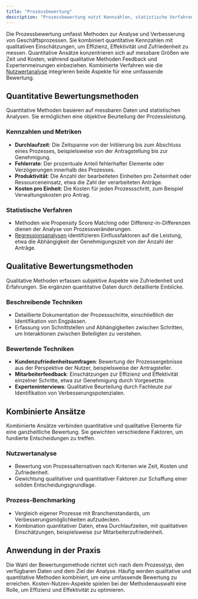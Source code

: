 ```yaml
---
title: "Prozessbewertung"
description: "Prozessbewertung nutzt Kennzahlen, statistische Verfahren und Feedback zur Analyse von Effizienz. Quantitative Methoden messen Durchlaufzeiten, qualitative erfassen Zufriedenheit. Kombinierte Ansätze wie Nutzwertanalyse ermöglichen ganzheitliche Bewertung."
---
```


Die Prozessbewertung umfasst Methoden zur Analyse und Verbesserung von Geschäftsprozessen. Sie kombiniert quantitative Kennzahlen mit qualitativen Einschätzungen, um Effizienz, Effektivität und Zufriedenheit zu messen. Quantitative Ansätze konzentrieren sich auf messbare Größen wie Zeit und Kosten, während qualitative Methoden Feedback und Expertenmeinungen einbeziehen. Kombinierte Verfahren wie die [Nutzwertanalyse](/open-fidup/lerninhalte/nutzwertanalyse) integrieren beide Aspekte für eine umfassende Bewertung.

## Quantitative Bewertungsmethoden

Quantitative Methoden basieren auf messbaren Daten und statistischen Analysen. Sie ermöglichen eine objektive Beurteilung der Prozessleistung.

### Kennzahlen und Metriken

- **Durchlaufzeit**: Die Zeitspanne von der Initiierung bis zum Abschluss eines Prozesses, beispielsweise von der Antragstellung bis zur Genehmigung.
- **Fehlerrate**: Der prozentuale Anteil fehlerhafter Elemente oder Verzögerungen innerhalb des Prozesses.
- **Produktivität**: Die Anzahl der bearbeiteten Einheiten pro Zeiteinheit oder Ressourceneinsatz, etwa die Zahl der verarbeiteten Anträge.
- **Kosten pro Einheit**: Die Kosten für jeden Prozessschritt, zum Beispiel Verwaltungskosten pro Antrag.

### Statistische Verfahren

- Methoden wie Propensity Score Matching oder Differenz-in-Differenzen dienen der Analyse von Prozessveränderungen.
- [Regressionsanalysen](/open-fidup/lerninhalte/regression) identifizieren Einflussfaktoren auf die Leistung, etwa die Abhängigkeit der Genehmigungszeit von der Anzahl der Anträge.

## Qualitative Bewertungsmethoden

Qualitative Methoden erfassen subjektive Aspekte wie Zufriedenheit und Erfahrungen. Sie ergänzen quantitative Daten durch detaillierte Einblicke.

### Beschreibende Techniken

- Detaillierte Dokumentation der Prozessschritte, einschließlich der Identifikation von Engpässen.
- Erfassung von Schnittstellen und Abhängigkeiten zwischen Schritten, um Interaktionen zwischen Beteiligten zu verstehen.

### Bewertende Techniken

- **Kundenzufriedenheitsumfragen**: Bewertung der Prozessergebnisse aus der Perspektive der Nutzer, beispielsweise der Antragsteller.
- **Mitarbeiterfeedback**: Einschätzungen zur Effizienz und Effektivität einzelner Schritte, etwa zur Genehmigung durch Vorgesetzte.
- **Experteninterviews**: Qualitative Beurteilung durch Fachleute zur Identifikation von Verbesserungspotenzialen.

## Kombinierte Ansätze

Kombinierte Ansätze verbinden quantitative und qualitative Elemente für eine ganzheitliche Bewertung. Sie gewichten verschiedene Faktoren, um fundierte Entscheidungen zu treffen.

### Nutzwertanalyse

- Bewertung von Prozessalternativen nach Kriterien wie Zeit, Kosten und Zufriedenheit.
- Gewichtung qualitativer und quantitativer Faktoren zur Schaffung einer soliden Entscheidungsgrundlage.

### Prozess-Benchmarking

- Vergleich eigener Prozesse mit Branchenstandards, um Verbesserungsmöglichkeiten aufzudecken.
- Kombination quantitativer Daten, etwa Durchlaufzeiten, mit qualitativen Einschätzungen, beispielsweise zur Mitarbeiterzufriedenheit.

## Anwendung in der Praxis

Die Wahl der Bewertungsmethode richtet sich nach dem Prozesstyp, den verfügbaren Daten und dem Ziel der Analyse. Häufig werden qualitative und quantitative Methoden kombiniert, um eine umfassende Bewertung zu erreichen. Kosten-Nutzen-Aspekte spielen bei der Methodenauswahl eine Rolle, um Effizienz und Effektivität zu optimieren.